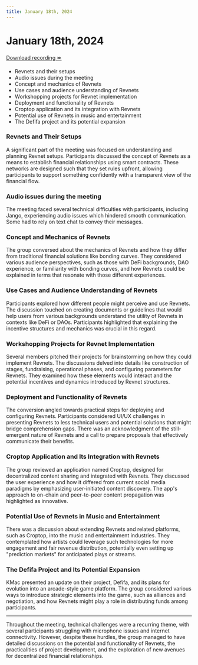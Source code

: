 ```yaml
---
title: January 18th, 2024
---
```


# January 18th, 2024

[Download recording ⏩](/recordings/2024-01-18.mp3)

- Revnets and their setups
- Audio issues during the meeting
- Concept and mechanics of Revnets
- Use cases and audience understanding of Revnets
- Workshopping projects for Revnet implementation
- Deployment and functionality of Revnets
- Croptop application and its integration with Revnets
- Potential use of Revnets in music and entertainment
- The Defifa project and its potential expansion

### Revnets and Their Setups

A significant part of the meeting was focused on understanding and planning
Revnet setups. Participants discussed the concept of Revnets as a means to
establish financial relationships using smart contracts. These networks are
designed such that they set rules upfront, allowing participants to support
something confidently with a transparent view of the financial flow.

### Audio issues during the meeting

The meeting faced several technical difficulties with participants, including
Jango, experiencing audio issues which hindered smooth communication. Some had
to rely on text chat to convey their messages.

### Concept and Mechanics of Revnets

The group conversed about the mechanics of Revnets and how they differ from
traditional financial solutions like bonding curves. They considered various
audience perspectives, such as those with DeFi backgrounds, DAO experience, or
familiarity with bonding curves, and how Revnets could be explained in terms
that resonate with those different experiences.

### Use Cases and Audience Understanding of Revnets

Participants explored how different people might perceive and use Revnets. The
discussion touched on creating documents or guidelines that would help users
from various backgrounds understand the utility of Revnets in contexts like DeFi
or DAOs. Participants highlighted that explaining the incentive structures and
mechanics was crucial in this regard.

### Workshopping Projects for Revnet Implementation

Several members pitched their projects for brainstorming on how they could
implement Revnets. The discussions delved into details like construction of
stages, fundraising, operational phases, and configuring parameters for Revnets.
They examined how these elements would interact and the potential incentives and
dynamics introduced by Revnet structures.

### Deployment and Functionality of Revnets

The conversion angled towards practical steps for deploying and configuring
Revnets. Participants considered UI/UX challenges in presenting Revnets to less
technical users and potential solutions that might bridge comprehension gaps.
There was an acknowledgment of the still-emergent nature of Revnets and a call
to prepare proposals that effectively communicate their benefits.

### Croptop Application and Its Integration with Revnets

The group reviewed an application named Croptop, designed for decentralized
content sharing and integrated with Revnets. They discussed the user experience
and how it differed from current social media paradigms by emphasizing
user-initiated content discovery. The app's approach to on-chain and
peer-to-peer content propagation was highlighted as innovative.

### Potential Use of Revnets in Music and Entertainment

There was a discussion about extending Revnets and related platforms, such as
Croptop, into the music and entertainment industries. They contemplated how
artists could leverage such technologies for more engagement and fair revenue
distribution, potentially even setting up "prediction markets" for anticipated
plays or streams.

### The Defifa Project and Its Potential Expansion

KMac presented an update on their project, Defifa, and its plans for evolution
into an arcade-style game platform. The group considered various ways to
introduce strategic elements into the game, such as alliances and negotiation,
and how Revnets might play a role in distributing funds among participants.

---

Throughout the meeting, technical challenges were a recurring theme, with
several participants struggling with microphone issues and internet
connectivity. However, despite these hurdles, the group managed to have detailed
discussions on the potential and functionality of Revnets, the practicalities of
project development, and the exploration of new avenues for decentralized
financial relationships.
